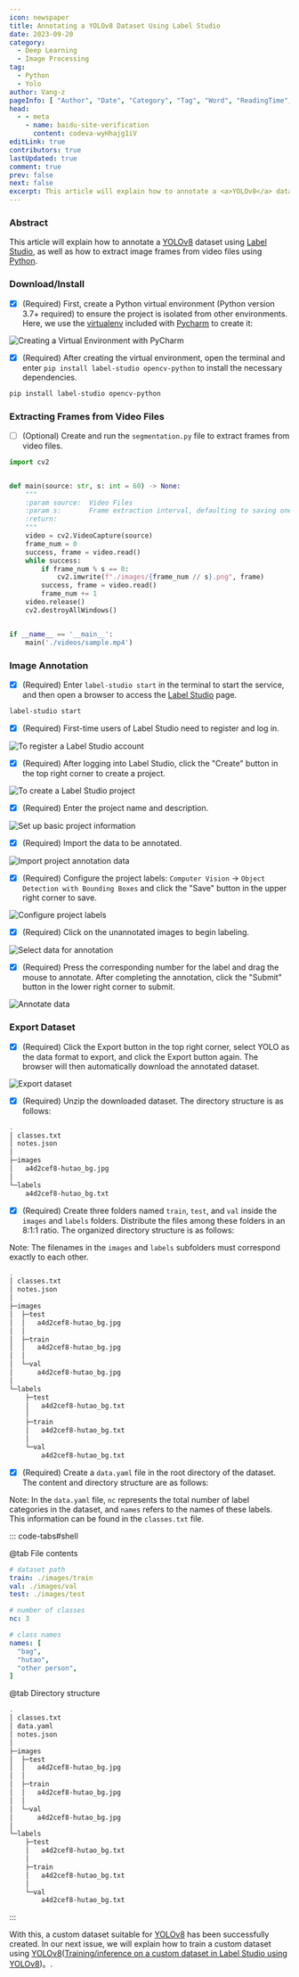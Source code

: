 ```yaml
---
icon: newspaper
title: Annotating a YOLOv8 Dataset Using Label Studio
date: 2023-09-20
category:
  - Deep Learning
  - Image Processing
tag:
  - Python
  - Yolo
author: Vang-z
pageInfo: [ "Author", "Date", "Category", "Tag", "Word", "ReadingTime", "PageView" ]
head:
  - - meta
    - name: baidu-site-verification
      content: codeva-wyHhajg1iV
editLink: true
contributors: true
lastUpdated: true
comment: true
prev: false
next: false
excerpt: This article will explain how to annotate a <a>YOLOv8</a> dataset using <a>Label Studio</a>, as well as how to extract image frames from video files using <a>Python</a>.
---
```


### Abstract

This article will explain how to annotate a [YOLOv8](https://github.com/ultralytics/ultralytics) dataset using [Label Studio](https://labelstud.io), as well as how to extract image frames from video files using [Python](https://python.org).

### Download/Install

- [x] <a>(Required)</a> First, create a Python virtual environment (<a>Python version 3.7+</a> required) to ensure the project is isolated from other environments. Here, we use the [virtualenv](https://virtualenv.pypa.io/en/latest/) included with [Pycharm](https://www.jetbrains.com/zh-cn/pycharm) to create it:


![Creating a Virtual Environment with <a>PyCharm</a>](../../../posts/2023-09/assets/images/2_0.avif)

- [x] <a>(Required)</a> After creating the virtual environment, open the terminal and enter <a>`pip install label-studio opencv-python`</a> to install the necessary dependencies.

```bash
pip install label-studio opencv-python
```

### Extracting Frames from Video Files

- [ ] <a>(Optional)</a> Create and run the <a>`segmentation.py`</a> file to extract frames from video files.

```python
import cv2


def main(source: str, s: int = 60) -> None:
    """
    :param source:  Video Files
    :param s:       Frame extraction interval, defaulting to saving one frame every 60 frames
    :return:
    """
    video = cv2.VideoCapture(source)
    frame_num = 0
    success, frame = video.read()
    while success:
        if frame_num % s == 0:
            cv2.imwrite(f"./images/{frame_num // s}.png", frame)
        success, frame = video.read()
        frame_num += 1
    video.release()
    cv2.destroyAllWindows()


if __name__ == '__main__':
    main('./videos/sample.mp4')

```

### Image Annotation

- [x] <a>(Required)</a> Enter <a>`label-studio start`</a> in the terminal to start the service, and then open a browser to access the [Label Studio](http://localhost:8080) page.

```bash
label-studio start
```

- [x] <a>(Required)</a> First-time users of Label Studio need to register and log in.

![To register a <a>Label Studio</a> account](../../../posts/2023-09/assets/images/2_1.avif)

- [x] <a>(Required)</a> After logging into Label Studio, click the "Create" button in the top right corner to create a project.

![To create a <a>Label Studio</a> project](../../../posts/2023-09/assets/images/2_2.avif)

- [x] <a>(Required)</a> Enter the project name and description.

![Set up basic project information](../../../posts/2023-09/assets/images/2_3.avif)

- [x] <a>(Required)</a> Import the data to be annotated.

![Import project annotation data](../../../posts/2023-09/assets/images/2_4.avif)

- [x] <a>(Required)</a> Configure the project labels: <a>`Computer Vision`</a> <a>-></a> <a>`Object Detection with Bounding Boxes`</a> and click the <a>"Save"</a> button in the upper right corner to save.

![Configure project labels](../../../posts/2023-09/assets/images/2_5.avif)

- [x] <a>(Required)</a> Click on the unannotated images to begin labeling.

![Select data for annotation](../../../posts/2023-09/assets/images/2_6.avif)

- [x] <a>(Required)</a> Press the corresponding number for the label and drag the mouse to annotate. After completing the annotation, click the <a>"Submit"</a> button in the lower right corner to submit.

![Annotate data](../../../posts/2023-09/assets/images/2_7.avif)

### Export Dataset

- [x] <a>(Required)</a> Click the <a>Export</a> button in the top right corner, select <a>YOLO</a> as the data format to export, and click the <a>Export</a> button again. The browser will then automatically download the annotated dataset.

![Export dataset](../../../posts/2023-09/assets/images/2_8.avif)

- [x] <a>(Required)</a> Unzip the downloaded dataset. The directory structure is as follows:

```bash
.
│ classes.txt
│ notes.json
│
├─images
│   a4d2cef8-hutao_bg.jpg
│
└─labels
    a4d2cef8-hutao_bg.txt
```

- [x] <a>(Required)</a> Create three folders named <a>`train`</a>, <a>`test`</a>, and <a>`val`</a> inside the <a>`images`</a> and <a>`labels`</a> folders. Distribute the files among these folders in an <a>8:1:1</a> ratio. The organized directory structure is as follows:
  
Note: The filenames in the <a>`images`</a> and <a>`labels`</a> subfolders must correspond exactly to each other.

```bash
.
│ classes.txt
│ notes.json
│
├─images
│  ├─test
│  │   a4d2cef8-hutao_bg.jpg
│  │
│  ├─train
│  │   a4d2cef8-hutao_bg.jpg
│  │
│  └─val
│      a4d2cef8-hutao_bg.jpg
│
└─labels
    ├─test
    │   a4d2cef8-hutao_bg.txt
    │
    ├─train
    │   a4d2cef8-hutao_bg.txt
    │
    └─val
        a4d2cef8-hutao_bg.txt
```

- [x] <a>(Required)</a> Create a <a>`data.yaml`</a> file in the root directory of the dataset. The content and directory structure are as follows:

Note: In the <a>`data.yaml`</a> file, <a>`nc`</a> represents the total number of label categories in the dataset, and <a>`names`</a> refers to the names of these labels. This information can be found in the <a>`classes.txt`</a> file.

::: code-tabs#shell

@tab File contents

```yaml
# dataset path
train: ./images/train
val: ./images/val
test: ./images/test

# number of classes
nc: 3

# class names
names: [
  "bag",
  "hutao",
  "other person",
]

```

@tab Directory structure

```bash
.
│ classes.txt
│ data.yaml
│ notes.json
│
├─images
│  ├─test
│  │   a4d2cef8-hutao_bg.jpg
│  │
│  ├─train
│  │   a4d2cef8-hutao_bg.jpg
│  │
│  └─val
│      a4d2cef8-hutao_bg.jpg
│
└─labels
    ├─test
    │   a4d2cef8-hutao_bg.txt
    │
    ├─train
    │   a4d2cef8-hutao_bg.txt
    │
    └─val
        a4d2cef8-hutao_bg.txt
```

:::

With this, a custom dataset suitable for [YOLOv8](https://github.com/ultralytics/ultralytics) has been successfully created. In our next issue, we will explain how to train a custom dataset using [YOLOv8](https://github.com/ultralytics/ultralytics)([Training/inference on a custom dataset in Label Studio using YOLOv8](https://richelf.tech/en/posts/2024-09/2a7262df-2893-42af-8e66-0fb59d807aef.html))。. 

<Sponsor />
